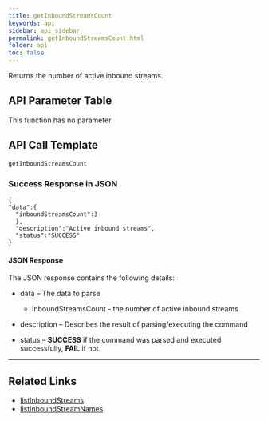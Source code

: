 ```yaml
---
title: getInboundStreamsCount
keywords: api
sidebar: api_sidebar
permalink: getInboundStreamsCount.html
folder: api
toc: false
---
```


Returns the number of active inbound streams.



## API Parameter Table

This function has no parameter.



## API Call Template

``` 
getInboundStreamsCount
```



### Success Response in JSON

``` 
{
"data":{
  "inboundStreamsCount":3
  },
  "description":"Active inbound streams",
  "status":"SUCCESS" 
}
```



#### JSON Response

The JSON response contains the following details:

- data – The data to parse
  - inboundStreamsCount - the number of active inbound streams


- description – Describes the result of parsing/executing the command
- status – **SUCCESS** if the command was parsed and executed successfully, **FAIL** if not.

------

## Related Links

- [listInboundStreams](listInboundStreams.html)
- [listInboundStreamNames](listInboundStreamNames.html)